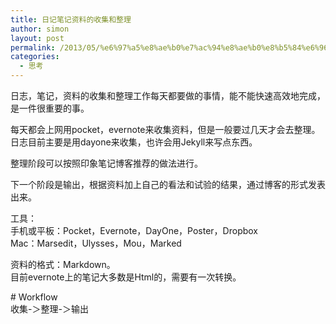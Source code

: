 ```yaml
---
title: 日记笔记资料的收集和整理
author: simon
layout: post
permalink: /2013/05/%e6%97%a5%e8%ae%b0%e7%ac%94%e8%ae%b0%e8%b5%84%e6%96%99%e7%9a%84%e6%89%8b%e6%9c%ba%e5%92%8c%e6%95%b4%e7%90%86/
categories:
  - 思考
---
```

日志，笔记，资料的收集和整理工作每天都要做的事情，能不能快速高效地完成，是一件很重要的事。

每天都会上网用pocket，evernote来收集资料，但是一般要过几天才会去整理。  
日志目前主要是用dayone来收集，也许会用Jekyll来写点东西。

整理阶段可以按照印象笔记博客推荐的做法进行。

下一个阶段是输出，根据资料加上自己的看法和试验的结果，通过博客的形式发表出来。

工具：  
手机或平板：Pocket，Evernote，DayOne，Poster，Dropbox  
Mac：Marsedit，Ulysses，Mou，Marked

资料的格式：Markdown。  
目前evernote上的笔记大多数是Html的，需要有一次转换。

\# Workflow  
收集-＞整理-＞输出
